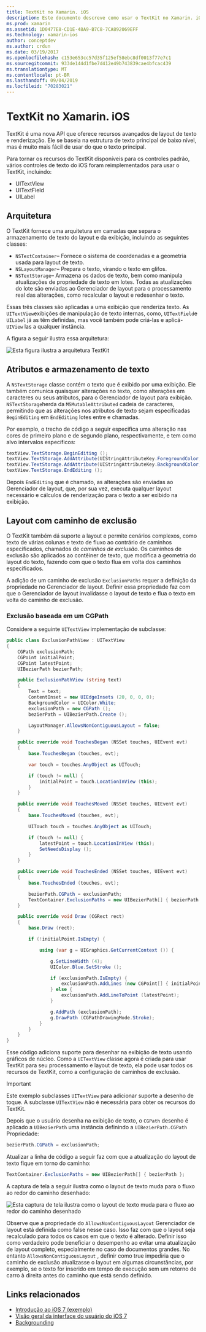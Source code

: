 ```yaml
---
title: TextKit no Xamarin. iOS
description: Este documento descreve como usar o TextKit no Xamarin. iOS. O TextKit fornece recursos avançados de layout de texto e renderização.
ms.prod: xamarin
ms.assetid: 1D0477E8-CD1E-48A9-B7C8-7CA892069EFF
ms.technology: xamarin-ios
author: conceptdev
ms.author: crdun
ms.date: 03/19/2017
ms.openlocfilehash: c153e653cc57d35f125ef58ebc8df0013f77e7c1
ms.sourcegitcommit: 933de144d1fbe7d412e49b743839cae4bfcac439
ms.translationtype: MT
ms.contentlocale: pt-BR
ms.lasthandoff: 09/04/2019
ms.locfileid: "70283021"
---
```

# <a name="textkit-in-xamarinios"></a>TextKit no Xamarin. iOS

TextKit é uma nova API que oferece recursos avançados de layout de texto e renderização. Ele se baseia na estrutura de texto principal de baixo nível, mas é muito mais fácil de usar do que o texto principal.

Para tornar os recursos do TextKit disponíveis para os controles padrão, vários controles de texto do iOS foram reimplementados para usar o TextKit, incluindo:

- UITextView
- UITextField
- UILabel

## <a name="architecture"></a>Arquitetura

O TextKit fornece uma arquitetura em camadas que separa o armazenamento de texto do layout e da exibição, incluindo as seguintes classes:

- `NSTextContainer`– Fornece o sistema de coordenadas e a geometria usada para layout de texto.
- `NSLayoutManager`– Prepara o texto, virando o texto em glifos.
- `NSTextStorage`– Armazena os dados de texto, bem como manipula atualizações de propriedade de texto em lotes. Todas as atualizações do lote são enviadas ao Gerenciador de layout para o processamento real das alterações, como recalcular o layout e redesenhar o texto.


Essas três classes são aplicadas a uma exibição que renderiza texto. As `UITextView`exibições de manipulação de texto internas, como, `UITextField`e `UILabel` já as têm definidas, mas você também pode criá-las e aplicá- `UIView` las a qualquer instância.

A figura a seguir ilustra essa arquitetura:

 ![](textkit-images/textkitarch.png "Esta figura ilustra a arquitetura TextKit")

## <a name="text-storage-and-attributes"></a>Atributos e armazenamento de texto

A `NSTextStorage` classe contém o texto que é exibido por uma exibição. Ele também comunica quaisquer alterações no texto, como alterações em caracteres ou seus atributos, para o Gerenciador de layout para exibição. `NSTextStorage`herda da `MSMutableAttributed` cadeia de caracteres, permitindo que as alterações nos atributos de texto sejam especificadas `BeginEditing` em `EndEditing` lotes entre e chamadas.

Por exemplo, o trecho de código a seguir especifica uma alteração nas cores de primeiro plano e de segundo plano, respectivamente, e tem como alvo intervalos específicos:

```csharp
textView.TextStorage.BeginEditing ();
textView.TextStorage.AddAttribute(UIStringAttributeKey.ForegroundColor, UIColor.Green, new NSRange(200, 400));
textView.TextStorage.AddAttribute(UIStringAttributeKey.BackgroundColor, UIColor.Black, new NSRange(210, 300));
textView.TextStorage.EndEditing ();
```

Depois `EndEditing` que é chamado, as alterações são enviadas ao Gerenciador de layout, que, por sua vez, executa qualquer layout necessário e cálculos de renderização para o texto a ser exibido na exibição.

## <a name="layout-with-exclusion-path"></a>Layout com caminho de exclusão

O TextKit também dá suporte a layout e permite cenários complexos, como texto de várias colunas e texto de fluxo ao contrário de caminhos especificados, chamados de *caminhos de exclusão*. Os caminhos de exclusão são aplicados ao contêiner de texto, que modifica a geometria do layout do texto, fazendo com que o texto flua em volta dos caminhos especificados.

A adição de um caminho de exclusão `ExclusionPaths` requer a definição da propriedade no Gerenciador de layout. Definir essa propriedade faz com que o Gerenciador de layout invalidasse o layout de texto e flua o texto em volta do caminho de exclusão.

### <a name="exclusion-based-on-a-cgpath"></a>Exclusão baseada em um CGPath

Considere a seguinte `UITextView` implementação de subclasse:

```csharp
public class ExclusionPathView : UITextView
{
    CGPath exclusionPath;
    CGPoint initialPoint;
    CGPoint latestPoint;
    UIBezierPath bezierPath;

    public ExclusionPathView (string text)
    {
        Text = text;
        ContentInset = new UIEdgeInsets (20, 0, 0, 0);
        BackgroundColor = UIColor.White;
        exclusionPath = new CGPath ();
        bezierPath = UIBezierPath.Create ();

        LayoutManager.AllowsNonContiguousLayout = false;
    }

    public override void TouchesBegan (NSSet touches, UIEvent evt)
    {
        base.TouchesBegan (touches, evt);

        var touch = touches.AnyObject as UITouch;

        if (touch != null) {
            initialPoint = touch.LocationInView (this);
        }
    }

    public override void TouchesMoved (NSSet touches, UIEvent evt)
    {
        base.TouchesMoved (touches, evt);

        UITouch touch = touches.AnyObject as UITouch;

        if (touch != null) {
            latestPoint = touch.LocationInView (this);
            SetNeedsDisplay ();
        }
    }

    public override void TouchesEnded (NSSet touches, UIEvent evt)
    {
        base.TouchesEnded (touches, evt);

        bezierPath.CGPath = exclusionPath;
        TextContainer.ExclusionPaths = new UIBezierPath[] { bezierPath };
    }

    public override void Draw (CGRect rect)
    {
        base.Draw (rect);

        if (!initialPoint.IsEmpty) {

            using (var g = UIGraphics.GetCurrentContext ()) {

                g.SetLineWidth (4);
                UIColor.Blue.SetStroke ();

                if (exclusionPath.IsEmpty) {
                    exclusionPath.AddLines (new CGPoint[] { initialPoint, latestPoint });
                } else {
                    exclusionPath.AddLineToPoint (latestPoint);
                }

                g.AddPath (exclusionPath);
                g.DrawPath (CGPathDrawingMode.Stroke);
            }
        }
    }
}
```

Esse código adiciona suporte para desenhar na exibição de texto usando gráficos de núcleo. Como a `UITextView` classe agora é criada para usar TextKit para seu processamento e layout de texto, ela pode usar todos os recursos de TextKit, como a configuração de caminhos de exclusão.

> [!IMPORTANT]
> Este exemplo subclasses `UITextView` para adicionar suporte a desenho de toque. A subclasse `UITextView` não é necessária para obter os recursos do TextKit.



Depois que o usuário desenha na exibição de texto, o `CGPath` desenho é aplicado a `UIBezierPath` uma instância definindo a `UIBezierPath.CGPath` Propriedade:

```csharp
bezierPath.CGPath = exclusionPath;
```

Atualizar a linha de código a seguir faz com que a atualização do layout de texto fique em torno do caminho:

```csharp
TextContainer.ExclusionPaths = new UIBezierPath[] { bezierPath };
```

A captura de tela a seguir ilustra como o layout de texto muda para o fluxo ao redor do caminho desenhado:

<!-- ![](textkit-images/exclusionpath1.png "This screenshot illustrates how the text layout changes to flow around the drawn path")-->
![](textkit-images/exclusionpath2.png "Esta captura de tela ilustra como o layout de texto muda para o fluxo ao redor do caminho desenhado")

Observe que a propriedade do `AllowsNonContiguousLayout` Gerenciador de layout está definida como false nesse caso. Isso faz com que o layout seja recalculado para todos os casos em que o texto é alterado. Definir isso como verdadeiro pode beneficiar o desempenho ao evitar uma atualização de layout completo, especialmente no caso de documentos grandes. No entanto `AllowsNonContiguousLayout` , definir como true impediria que o caminho de exclusão atualizasse o layout em algumas circunstâncias, por exemplo, se o texto for inserido em tempo de execução sem um retorno de carro à direita antes do caminho que está sendo definido.


## <a name="related-links"></a>Links relacionados

- [Introdução ao iOS 7 (exemplo)](https://docs.microsoft.com/samples/xamarin/ios-samples/introtoios7)
- [Visão geral da interface do usuário do iOS 7](~/ios/platform/introduction-to-ios7/ios7-ui.md)
- [Backgrounding](~/ios/app-fundamentals/backgrounding/index.md)
